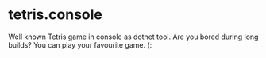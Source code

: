 # tetris.console

Well known Tetris game in console as dotnet tool. Are you bored during long builds? You can play your favourite game. (:
